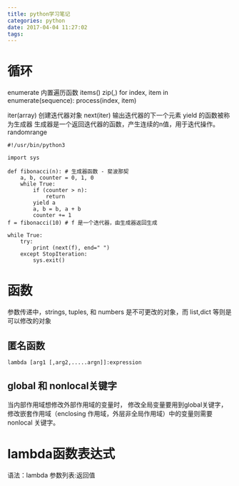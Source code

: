 ```yaml
---
title: python学习笔记
categories: python
date: 2017-04-04 11:27:02
tags:
---
```


# 循环
enumerate 内置遍历函数
items()
zip(,)
for index, item in enumerate(sequence):
    process(index, item)

iter(array) 创建迭代器对象
next(iter) 输出迭代器的下一个元素
yield 的函数被称为生成器
生成器是一个返回迭代器的函数，产生连续的n值，用于迭代操作。
randomrange 

```
#!/usr/bin/python3

import sys

def fibonacci(n): # 生成器函数 - 斐波那契
    a, b, counter = 0, 1, 0
    while True:
        if (counter > n): 
            return
        yield a
        a, b = b, a + b
        counter += 1
f = fibonacci(10) # f 是一个迭代器，由生成器返回生成

while True:
    try:
        print (next(f), end=" ")
    except StopIteration:
        sys.exit()
```

# 函数
参数传递中，strings, tuples, 和 numbers 是不可更改的对象，而 list,dict 等则是可以修改的对象

## 匿名函数
```
lambda [arg1 [,arg2,.....argn]]:expression
```

## global 和 nonlocal关键字
当内部作用域想修改外部作用域的变量时，
修改全局变量要用到global关键字，
修改嵌套作用域（enclosing 作用域，外层非全局作用域）中的变量则需要 nonlocal 关键字。

# lambda函数表达式
语法：lambda 参数列表:返回值


